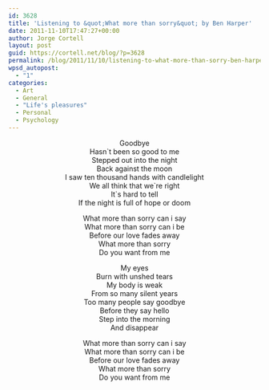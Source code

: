 ```yaml
---
id: 3628
title: 'Listening to &quot;What more than sorry&quot; by Ben Harper'
date: 2011-11-10T17:47:27+00:00
author: Jorge Cortell
layout: post
guid: https://cortell.net/blog/?p=3628
permalink: /blog/2011/11/10/listening-to-what-more-than-sorry-ben-harper/
wpsd_autopost:
  - "1"
categories:
  - Art
  - General
  - "Life's pleasures"
  - Personal
  - Psychology
---
```

<p style="text-align: center">
  <p style="text-align: center">
    Goodbye<br /> Hasn`t been so good to me<br /> Stepped out into the night<br /> Back against the moon<br /> I saw ten thousand hands with candlelight<br /> We all think that we`re right<br /> It`s hard to tell<br /> If the night is full of hope or doom
  </p>
  
  <p style="text-align: center">
    What more than sorry can i say<br /> What more than sorry can i be<br /> Before our love fades away<br /> What more than sorry<br /> Do you want from me
  </p>
  
  <p style="text-align: center">
    My eyes<br /> Burn with unshed tears<br /> My body is weak<br /> From so many silent years<br /> Too many people say goodbye<br /> Before they say hello<br /> Step into the morning<br /> And disappear
  </p>
  
  <p style="text-align: center">
    What more than sorry can i say<br /> What more than sorry can i be<br /> Before our love fades away<br /> What more than sorry<br /> Do you want from me
  </p>